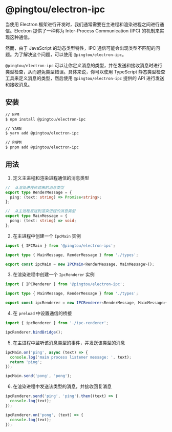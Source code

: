 # @pingtou/electron-ipc

当使用 Electron 框架进行开发时，我们通常需要在主进程和渲染进程之间进行通信。Electron 提供了一种称为 Inter-Process Communication (IPC) 的机制来实现这种通信。

然而，由于 JavaScript 的动态类型特性，IPC 通信可能会出现类型不匹配的问题。为了解决这个问题，可以使用 `@pingtou/electron-ipc`。

`@pingtou/electron-ipc` 可以让你定义消息的类型，并在发送和接收消息时进行类型检查，从而避免类型错误。具体来说，你可以使用 TypeScript 静态类型检查工具来定义消息的类型，然后使用 `@pingtou/electron-ipc` 提供的 API 进行发送和接收消息。

## 安装

```bash
// NPM
$ npm install @pingtou/electron-ipc

// YARN
$ yarn add @pingtou/electron-ipc

// PNPM
$ pnpm add @pingtou/electron-ipc
```

## 用法

1. 定义主进程和渲染进程通信的消息类型

```typescript
//  从渲染进程传过来的消息类型
export type RenderMessage = {
  ping: (text: string) => Promise<string>;
};

//  从主进程发送到渲染进程的消息类型
export type MainMessage = {
  pong: (text: string) => void;
};
```

2. 在主进程中创建一个 `IpcMain` 实例

```typescript
import { IPCMain } from '@pingtou/electron-ipc';

import type { MainMessage, RenderMessage } from './types';

export const ipcMain = new IPCMain<RenderMessage, MainMessage>();
```

3. 在渲染进程中创建一个 `IpcRenderer` 实例

```typescript
import { IPCRenderer } from '@pingtou/electron-ipc';

import type { MainMessage, RenderMessage } from './types';

export const ipcRenderer = new IPCRenderer<RenderMessage, MainMessage>();
```

4. 在 `preload` 中设置通信的桥接

```typescript
import { ipcRenderer } from './ipc-renderer';

ipcRenderer.bindBridge();
```

5. 在主进程中监听该消息类型的事件，并发送该类型的消息

```typescript
ipcMain.on('ping', async (text) => {
  console.log('main process listener message: ', text);
  return 'ping';
});

ipcMain.send('pong', 'pong');
```

6. 在渲染进程中发送该类型的消息，并接收回复消息

```typescript
ipcRenderer.send('ping', 'ping').then((text) => {
  console.log(text);
});

ipcRenderer.on('pong', (text) => {
  console.log(text);
});
```
